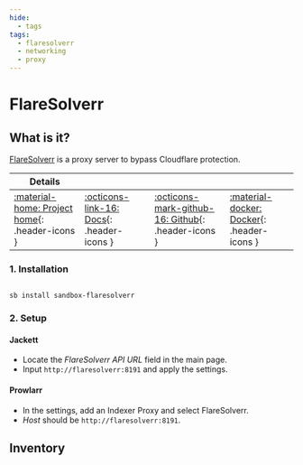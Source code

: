 ```yaml
---
hide:
  - tags
tags:
  - flaresolverr
  - networking
  - proxy
---
```


# FlareSolverr

## What is it?

[FlareSolverr](https://github.com/FlareSolverr/FlareSolverr) is a proxy server to bypass Cloudflare protection.

| Details     |             |             |             |
|-------------|-------------|-------------|-------------|
| [:material-home: Project home](https://github.com/FlareSolverr/FlareSolverr){: .header-icons } | [:octicons-link-16: Docs](https://github.com/FlareSolverr/FlareSolverr){: .header-icons } | [:octicons-mark-github-16: Github](https://github.com/FlareSolverr/FlareSolverr){: .header-icons } | [:material-docker: Docker](https://hub.docker.com/r/flaresolverr/flaresolverr){: .header-icons }|

### 1. Installation

``` shell

sb install sandbox-flaresolverr

```

### 2. Setup

#### Jackett

- Locate the _FlareSolverr API URL_ field in the main page.
- Input `http://flaresolverr:8191` and apply the settings.

#### Prowlarr

- In the settings, add an Indexer Proxy and select FlareSolverr.
- _Host_ should be `http://flaresolverr:8191`.

## Inventory
<!-- BEGIN SALTBOX MANAGED VARIABLES SECTION -->
<!-- END SALTBOX MANAGED VARIABLES SECTION -->
